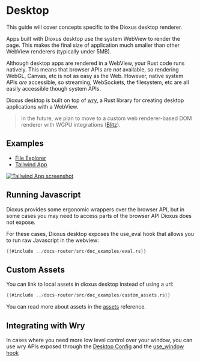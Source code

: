 # Desktop

This guide will cover concepts specific to the Dioxus desktop renderer.

Apps built with Dioxus desktop use the system WebView to render the page. This makes the final size of application much smaller than other WebView renderers (typically under 5MB).

Although desktop apps are rendered in a WebView, your Rust code runs natively. This means that browser APIs are _not_ available, so rendering WebGL, Canvas, etc is not as easy as the Web. However, native system APIs _are_ accessible, so streaming, WebSockets, the filesystem, etc are all easily accessible though system APIs.

Dioxus desktop is built on top of [wry](https://github.com/tauri-apps/wry), a Rust library for creating desktop applications with a WebView.

> In the future, we plan to move to a custom web renderer-based DOM renderer with WGPU integrations ([Blitz](https://github.com/DioxusLabs/blitz)).

## Examples

- [File Explorer](https://github.com/DioxusLabs/dioxus/tree/main/example-projects/file-explorer)
- [Tailwind App](https://github.com/DioxusLabs/dioxus/tree/main/examples/tailwind)

[![Tailwind App screenshot](/assets/static/tailwind_desktop_app.png)](https://github.com/DioxusLabs/dioxus/tree/main/examples/tailwind)

## Running Javascript

Dioxus provides some ergonomic wrappers over the browser API, but in some cases you may need to access parts of the browser API Dioxus does not expose.


For these cases, Dioxus desktop exposes the use_eval hook that allows you to run raw Javascript in the webview:

```rust
{{#include ../docs-router/src/doc_examples/eval.rs}}
```

## Custom Assets

You can link to local assets in dioxus desktop instead of using a url:

```rust
{{#include ../docs-router/src/doc_examples/custom_assets.rs}}
```

You can read more about assets in the [assets](../../guides/depth/assets.md) reference.

## Integrating with Wry

In cases where you need more low level control over your window, you can use wry APIs exposed through the [Desktop Config](https://docs.rs/dioxus-desktop/0.6.0/dioxus_desktop/struct.Config.html) and the [use_window hook](https://docs.rs/dioxus-desktop/0.6.0/dioxus_desktop/fn.use_window.html)
